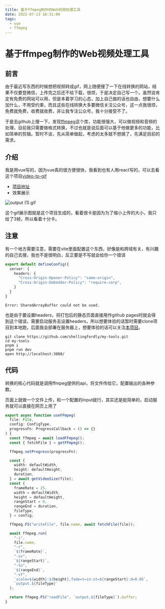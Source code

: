 ```yaml
---
title: 基于ffmpeg制作的Web视频处理工具
date: 2022-07-13 16:31:00
tags:
  - vue
  - ffmpeg
---
```


# 基于ffmpeg制作的Web视频处理工具

## 前言

由于最近写东西的时候想把视频转成gif，网上随便搜了一下在线转换的网站，结果不仅要登微信，上传完之后还不给下载，很烦，于是决定自己写一个。虽然说肯定有免费的网站可以用，但是本着学习的心态，加上自己做的话也自由，想要什么加什么，不用受约束，而且这些在线转换大多要微信关注公众号，这一点我很烦，免费就免费，收费就收费，非让我专注公众号，我十分接受不了。

于是去github上搜一下，发现[ffmpeg](https://github.com/ffmpegwasm/ffmpeg.wasm)这个库，功能很强大，可以做视频和音频的处理，目前我只需要做格式转换，不过也就是说后面可以基于他做更多的功能，比如简单的剪辑。暂时不谈，先从简单做起，考虑的太多就不想搞了，先满足目前的需求。

## 介绍

我是用vue写的，因为vue真的很方便很快，我看到也有人用react写的，可以去看这个项目[video-to-gif](https://github.com/mryhryki/video-to-gif)

- [项目地址](https://github.com/shellingfordly/my-tools)
- 效果展示

![output (1).gif](/images/blog/ffmpeg_video_tool.webp)

这个gif展示图就是这个项目生成的，看着很卡是因为为了缩小上传的大小，我只给了3帧，所以看着十分卡。

## 注意

有一个地方需要注意，需要在vite里面配置这个东西，好像是和跨域有关，有兴趣的自己去搜，我也不是很明白，反正要是不写就会给你一个错误

```ts
export default defineConfig({
  server: {
    headers: {
      "Cross-Origin-Opener-Policy": "same-origin",
      "Cross-Origin-Embedder-Policy": "require-corp",
    }
  }
}
```

```
Error: SharedArrayBuffer could not be used.
```

也是由于要设置headers，将打包后的静态页面直接用作github pages时就会得到这个错误，需要启动服务去设置headers，所以想要体验的话暂时需要clone项目到本地跑，后面我会部署在服务器上，想要体验的话可以关注[本项目](https://github.com/shellingfordly/my-tools)。

```
git clone https://github.com/shellingfordly/my-tools.git
cd my-tools
pnpm i
pnpm run dev
open http://localhost:3080/
```

## 代码

转换的核心代码就是调用ffmpeg提供的api，将文件传给它，配置输出的各种参数。

页面上就做一个文件上传，和一个配置的input就行，其实还是挺简单的，启动服务就可以直接在网页上用了

```ts
export async function useFFmpeg(
  file: File,
  config: ConfigType,
  progressFn: ProgressCallback = () => {}
) {
  const ffmpeg = await loadFFmpeg();
  const { fetchFile } = getFFmpeg();

  ffmpeg.setProgress(progressFn);

  const {
    width: defaultWidth,
    height: defaultHeight,
    duration,
  } = await getVideoSize(file);
  const {
    frameRate = 25,
    width = defaultWidth,
    height = defaultHeight,
    rangeStart = 0,
    rangeEnd = duration,
    fileType,
  } = config;

  ffmpeg.FS("writeFile", file.name, await fetchFile(file));

  await ffmpeg.run(
    "-i",
    file.name,
    "-r",
    `${frameRate}`,
    "-ss",
    `${rangeStart}`,
    "-to",
    `${rangeEnd}`,
    "-vf",
    `scale=${width}:${height},fade=t=in:st=${rangeStart}:d=0.05`,
    `output.${fileType}`
  );

  return ffmpeg.FS("readFile", `output.${fileType}`).buffer;
}
```
